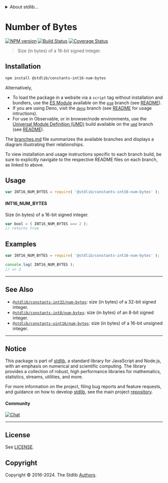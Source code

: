 <!--

@license Apache-2.0

Copyright (c) 2018 The Stdlib Authors.

Licensed under the Apache License, Version 2.0 (the "License");
you may not use this file except in compliance with the License.
You may obtain a copy of the License at

   http://www.apache.org/licenses/LICENSE-2.0

Unless required by applicable law or agreed to in writing, software
distributed under the License is distributed on an "AS IS" BASIS,
WITHOUT WARRANTIES OR CONDITIONS OF ANY KIND, either express or implied.
See the License for the specific language governing permissions and
limitations under the License.

-->


<details>
  <summary>
    About stdlib...
  </summary>
  <p>We believe in a future in which the web is a preferred environment for numerical computation. To help realize this future, we've built stdlib. stdlib is a standard library, with an emphasis on numerical and scientific computation, written in JavaScript (and C) for execution in browsers and in Node.js.</p>
  <p>The library is fully decomposable, being architected in such a way that you can swap out and mix and match APIs and functionality to cater to your exact preferences and use cases.</p>
  <p>When you use stdlib, you can be absolutely certain that you are using the most thorough, rigorous, well-written, studied, documented, tested, measured, and high-quality code out there.</p>
  <p>To join us in bringing numerical computing to the web, get started by checking us out on <a href="https://github.com/stdlib-js/stdlib">GitHub</a>, and please consider <a href="https://opencollective.com/stdlib">financially supporting stdlib</a>. We greatly appreciate your continued support!</p>
</details>

# Number of Bytes

[![NPM version][npm-image]][npm-url] [![Build Status][test-image]][test-url] [![Coverage Status][coverage-image]][coverage-url] <!-- [![dependencies][dependencies-image]][dependencies-url] -->

> Size (in bytes) of a 16-bit signed integer.

<section class="installation">

## Installation

```bash
npm install @stdlib/constants-int16-num-bytes
```

Alternatively,

-   To load the package in a website via a `script` tag without installation and bundlers, use the [ES Module][es-module] available on the [`esm`][esm-url] branch (see [README][esm-readme]).
-   If you are using Deno, visit the [`deno`][deno-url] branch (see [README][deno-readme] for usage intructions).
-   For use in Observable, or in browser/node environments, use the [Universal Module Definition (UMD)][umd] build available on the [`umd`][umd-url] branch (see [README][umd-readme]).

The [branches.md][branches-url] file summarizes the available branches and displays a diagram illustrating their relationships.

To view installation and usage instructions specific to each branch build, be sure to explicitly navigate to the respective README files on each branch, as linked to above.

</section>

<section class="usage">

## Usage

```javascript
var INT16_NUM_BYTES = require( '@stdlib/constants-int16-num-bytes' );
```

#### INT16_NUM_BYTES

Size (in bytes) of a 16-bit signed integer.

```javascript
var bool = ( INT16_NUM_BYTES === 2 );
// returns true
```

</section>

<!-- /.usage -->

<section class="examples">

## Examples

<!-- TODO: better example -->

<!-- eslint no-undef: "error" -->

```javascript
var INT16_NUM_BYTES = require( '@stdlib/constants-int16-num-bytes' );

console.log( INT16_NUM_BYTES );
// => 2
```

</section>

<!-- /.examples -->

<!-- Section for related `stdlib` packages. Do not manually edit this section, as it is automatically populated. -->

<section class="related">

* * *

## See Also

-   <span class="package-name">[`@stdlib/constants-int32/num-bytes`][@stdlib/constants/int32/num-bytes]</span><span class="delimiter">: </span><span class="description">size (in bytes) of a 32-bit signed integer.</span>
-   <span class="package-name">[`@stdlib/constants-int8/num-bytes`][@stdlib/constants/int8/num-bytes]</span><span class="delimiter">: </span><span class="description">size (in bytes) of an 8-bit signed integer.</span>
-   <span class="package-name">[`@stdlib/constants-uint16/num-bytes`][@stdlib/constants/uint16/num-bytes]</span><span class="delimiter">: </span><span class="description">size (in bytes) of a 16-bit unsigned integer.</span>

</section>

<!-- /.related -->

<!-- Section for all links. Make sure to keep an empty line after the `section` element and another before the `/section` close. -->


<section class="main-repo" >

* * *

## Notice

This package is part of [stdlib][stdlib], a standard library for JavaScript and Node.js, with an emphasis on numerical and scientific computing. The library provides a collection of robust, high performance libraries for mathematics, statistics, streams, utilities, and more.

For more information on the project, filing bug reports and feature requests, and guidance on how to develop [stdlib][stdlib], see the main project [repository][stdlib].

#### Community

[![Chat][chat-image]][chat-url]

---

## License

See [LICENSE][stdlib-license].


## Copyright

Copyright &copy; 2016-2024. The Stdlib [Authors][stdlib-authors].

</section>

<!-- /.stdlib -->

<!-- Section for all links. Make sure to keep an empty line after the `section` element and another before the `/section` close. -->

<section class="links">

[npm-image]: http://img.shields.io/npm/v/@stdlib/constants-int16-num-bytes.svg
[npm-url]: https://npmjs.org/package/@stdlib/constants-int16-num-bytes

[test-image]: https://github.com/stdlib-js/constants-int16-num-bytes/actions/workflows/test.yml/badge.svg?branch=main
[test-url]: https://github.com/stdlib-js/constants-int16-num-bytes/actions/workflows/test.yml?query=branch:main

[coverage-image]: https://img.shields.io/codecov/c/github/stdlib-js/constants-int16-num-bytes/main.svg
[coverage-url]: https://codecov.io/github/stdlib-js/constants-int16-num-bytes?branch=main

<!--

[dependencies-image]: https://img.shields.io/david/stdlib-js/constants-int16-num-bytes.svg
[dependencies-url]: https://david-dm.org/stdlib-js/constants-int16-num-bytes/main

-->

[chat-image]: https://img.shields.io/gitter/room/stdlib-js/stdlib.svg
[chat-url]: https://app.gitter.im/#/room/#stdlib-js_stdlib:gitter.im

[stdlib]: https://github.com/stdlib-js/stdlib

[stdlib-authors]: https://github.com/stdlib-js/stdlib/graphs/contributors

[umd]: https://github.com/umdjs/umd
[es-module]: https://developer.mozilla.org/en-US/docs/Web/JavaScript/Guide/Modules

[deno-url]: https://github.com/stdlib-js/constants-int16-num-bytes/tree/deno
[deno-readme]: https://github.com/stdlib-js/constants-int16-num-bytes/blob/deno/README.md
[umd-url]: https://github.com/stdlib-js/constants-int16-num-bytes/tree/umd
[umd-readme]: https://github.com/stdlib-js/constants-int16-num-bytes/blob/umd/README.md
[esm-url]: https://github.com/stdlib-js/constants-int16-num-bytes/tree/esm
[esm-readme]: https://github.com/stdlib-js/constants-int16-num-bytes/blob/esm/README.md
[branches-url]: https://github.com/stdlib-js/constants-int16-num-bytes/blob/main/branches.md

[stdlib-license]: https://raw.githubusercontent.com/stdlib-js/constants-int16-num-bytes/main/LICENSE

<!-- <related-links> -->

[@stdlib/constants/int32/num-bytes]: https://github.com/stdlib-js/constants-int32-num-bytes

[@stdlib/constants/int8/num-bytes]: https://github.com/stdlib-js/constants-int8-num-bytes

[@stdlib/constants/uint16/num-bytes]: https://github.com/stdlib-js/constants-uint16-num-bytes

<!-- </related-links> -->

</section>

<!-- /.links -->
